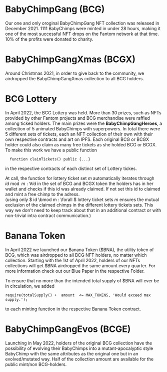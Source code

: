 # BabyChimpGang (BCG)

Our one and only oroginal BabyChimpGang NFT collection was released in December 2021. 1111 BabyChimps were minted in under 28 hours, making it one of the most successful NFT drops on the Fantom network at that time. 10% of the profits were donated to charity.

# BabyChimpGangXmas (BCGX)

Around Christmas 2021, in order to give back to the community, we airdropped the BabyChimpGangXmas collection to all BCG holders. 

# BCG Lottery
In April 2022, the BCG Lottery was held. More than 30 prizes, such as NFTs provided by other Fantom projects and BCG merchandise were raffled among ticked holders. The main prizes were the **BabyChimpGangHeroes**, a collection of 5 animated BabyChimps with superpowers. In total there were 5 different sets of tickets, each an NFT collection of their own with their own respective contracts and art on IPFS. Each original BCG or BCGX holder could also claim as many free tickets as she holded BCG or BCGX.
To make this work we have a public function 
```solidity
  function claimTickets() public {...}
````
in the respective contracts of each distinct set of Lottery tickes.  

At call, the function for lottery ticket set $m$ automatically iterates through $id \bmod m : \forall id$ in the set of BCG and BCGX token the holders has in her wallet and checks if this id was already claimed. If not set this id to claimed and mint a free chimp to the adress.  
(using only $ id \bmod m : \forall $ lottery ticket sets $m$ ensures the mutual exclusion of the claimed chimps in the different lottery tickets sets. This way we don't need to keep track about that in an additional contract or with non-trivial intra contract communication.)

# Banana Token
In April 2022 we launched our Banana Token ($BNA), the utility token of BCG, which was airdropped to all BCG NFT holders, no matter which collection. Starting with the 1st of April 2022, holders of our NFTs collections will get $BNA airdropped the same amount every quarter. For more information check out  our Blue Paper in the respective Folder.

To ensure that no more than the intended total supply of $BNA will ever be in circulation, we added 
```solidity
require(totalSupply() +  amount  <= MAX_TOKENS, 'Would exceed max supply.');
```
to each minting function in the respective Banana Token contract.


# BabyChimpGangEvos (BCGE)
Launching in May 2022, holders of the original BCG collection have the possibility of evolving their BabyChimps into a mutant-apocalyptic style BabyChimp with the same attributes as the original one but in an evolved/mutated way. Half of the collection amount are available for the public mint/non BCG-holders. 

